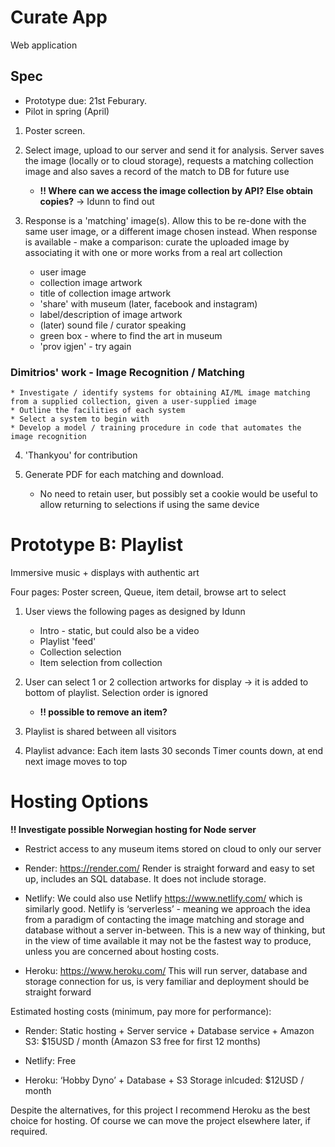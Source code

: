 # Curate App

Web application

## Spec
* Prototype due: 21st Feburary.
* Pilot in spring (April)

1. Poster screen.

2. Select image, upload to our server and send it for analysis. Server saves the image (locally or to cloud storage), requests a matching collection image and also saves a record of the match to DB for future use

   - __!! Where can we access the image collection by API? Else obtain copies?__
   -> Idunn to find out

3. Response is a 'matching' image(s). Allow this to be re-done with the same user image, or a different image chosen instead.
When response is available - make a comparison: curate the uploaded image by associating it with one or more works from a real art collection

   * user image
   * collection image artwork
   * title of collection image artwork
   * 'share' with museum (later, facebook and instagram)
   * label/description of image artwork
   * (later) sound file / curator speaking
   * green box - where to find the art in museum
   * 'prov igjen' - try again


  ### Dimitrios' work - Image Recognition / Matching
	* Investigate / identify systems for obtaining AI/ML image matching from a supplied collection, given a user-supplied image
	* Outline the facilities of each system
	* Select a system to begin with
	* Develop a model / training procedure in code that automates the image recognition

4. 'Thankyou' for contribution

5. Generate PDF for each matching and download.

   - No need to retain user, but possibly set a cookie would be useful to allow returning to selections if using the same device


# Prototype B: Playlist
Immersive music + displays with authentic art


Four pages:  Poster screen, Queue, item detail, browse art to select

1. User views the following pages as designed by Idunn
   - Intro - static, but could also be a video
   - Playlist 'feed'
   - Collection selection
   - Item selection from collection

2. User can select 1 or 2 collection artworks for display -> it is added to bottom of playlist. Selection order is ignored
   - __!! possible to remove an item?__
3. Playlist is shared between all visitors
4. Playlist advance:
   Each item lasts 30 seconds
   Timer counts down, at end next image moves to top


# Hosting Options

  __!! Investigate possible Norwegian hosting for Node server__

  * Restrict access to any museum items stored on cloud to only our server

  *	Render: https://render.com/  Render is straight forward and easy to set up, includes an SQL database. It does not include storage.

  * Netlify: We could also use Netlify https://www.netlify.com/ which is similarly good. Netlify is ‘serverless’ - meaning we approach the idea from a paradigm of contacting the image matching and storage and database without a server in-between. This is a new way of thinking, but in the view of time available it may not be the fastest way to produce, unless you are concerned about hosting costs.

  * Heroku: https://www.heroku.com/  This will run server, database and storage connection for us, is very familiar and deployment should be straight forward

Estimated hosting costs (minimum, pay more for performance):

   * Render:  Static hosting + Server service + Database service + Amazon S3:  $15USD / month (Amazon S3 free for first 12 months)

   * Netlify:  Free

   * Heroku:  ‘Hobby Dyno’ + Database + S3 Storage inlcuded:  $12USD / month

Despite the alternatives, for this project I recommend Heroku as the best choice for hosting. Of course we can move the project elsewhere later, if required.
